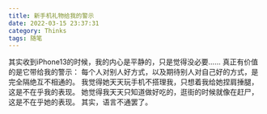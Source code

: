 ```yaml
---
title: 新手机礼物给我的警示
date: 2022-03-15 23:37:31
category: Thinks
tags: 随笔
---
```

其实收到iPhone13的时候，我的内心是平静的，只是觉得没必要......
真正有价值的是它带给我的警示：
每个人对别人好方式，以及期待别人对自己好的方式，是完全隔绝互不相通的。
我觉得她天天玩手机不搭理我，只想着我给她捏肩捶腿，这是不在乎我的表现。
她觉得我天天只知道做好吃的，逛街的时候就像在赶尸，这是不在乎她的表现。
其实，语言不通罢了。
